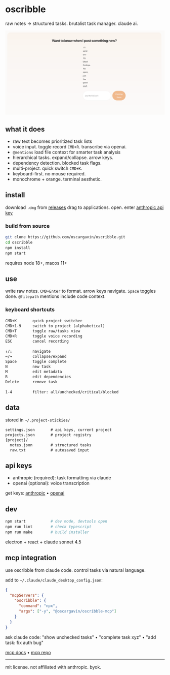 # oscribble

raw notes → structured tasks.
brutalist task manager. claude ai.

![oscribble interface](screenshot-2.png)

## what it does

- raw text becomes prioritized task lists
- voice input. toggle record `CMD+R`. transcribe via openai.
- `@mentions` load file context for smarter task analysis
- hierarchical tasks. expand/collapse. arrow keys.
- dependency detection. blocked task flags.
- multi-project. quick switch `CMD+K`.
- keyboard-first. no mouse required.
- monochrome + orange. terminal aesthetic.

## install

download `.dmg` from [releases](https://github.com/oscargavin/oscribble/releases)
drag to applications. open. enter [anthropic api key](https://console.anthropic.com/)

### build from source

```bash
git clone https://github.com/oscargavin/oscribble.git
cd oscribble
npm install
npm start
```

requires node 18+, macos 11+

## use

write raw notes. `CMD+Enter` to format.
arrow keys navigate. `Space` toggles done.
`@filepath` mentions include code context.

### keyboard shortcuts

```
CMD+K       quick project switcher
CMD+1-9     switch to project (alphabetical)
CMD+T       toggle raw/tasks view
CMD+R       toggle voice recording
ESC         cancel recording

↑/↓         navigate
←/→         collapse/expand
Space       toggle complete
N           new task
M           edit metadata
R           edit dependencies
Delete      remove task

1-4         filter: all/unchecked/critical/blocked
```

## data

stored in `~/.project-stickies/`
```
settings.json       # api keys, current project
projects.json       # project registry
{project}/
  notes.json        # structured tasks
  raw.txt           # autosaved input
```

## api keys

- anthropic (required): task formatting via claude
- openai (optional): voice transcription

get keys: [anthropic](https://console.anthropic.com/) • [openai](https://platform.openai.com/api-keys)

## dev

```bash
npm start           # dev mode, devtools open
npm run lint        # check typescript
npm run make        # build installer
```

electron + react + claude sonnet 4.5

## mcp integration

use oscribble from claude code. control tasks via natural language.

add to `~/.claude/claude_desktop_config.json`:
```json
{
  "mcpServers": {
    "oscribble": {
      "command": "npx",
      "args": ["-y", "@oscargavin/oscribble-mcp"]
    }
  }
}
```

ask claude code: "show unchecked tasks" • "complete task xyz" • "add task: fix auth bug"

[mcp docs](docs/mcp-integration.md) • [mcp repo](https://github.com/oscargavin/oscribble-mcp)

---

mit license.
not affiliated with anthropic. byok.
